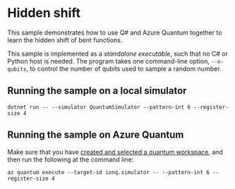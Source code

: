 # Hidden shift

This sample demonstrates how to use Q# and Azure Quantum together to learn the hidden shift of bent functions.

This sample is implemented as a _standalone executable_, such that no C# or Python host is needed.
The program takes one command-line option, `--n-qubits`, to control the number of qubits used to sample a random number.

## Running the sample on a local simulator

```dotnetcli
dotnet run -- --simulator QuantumSimulator --pattern-int 6 --register-size 4
```

## Running the sample on Azure Quantum

Make sure that you have [created and selected a quantum workspace](../../../docs/Guides/Creating-an-Azure-Quantum-Workspace.md), and then run the following at the command line:

```azcli
az quantum execute --target-id ionq.simulator -- --pattern-int 6 --register-size 4
```
